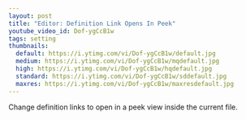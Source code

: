 ```yaml
---
layout: post
title: "Editor: Definition Link Opens In Peek"
youtube_video_id: Dof-ygCcB1w
tags: setting
thumbnails:
  default: https://i.ytimg.com/vi/Dof-ygCcB1w/default.jpg
  medium: https://i.ytimg.com/vi/Dof-ygCcB1w/mqdefault.jpg
  high: https://i.ytimg.com/vi/Dof-ygCcB1w/hqdefault.jpg
  standard: https://i.ytimg.com/vi/Dof-ygCcB1w/sddefault.jpg
  maxres: https://i.ytimg.com/vi/Dof-ygCcB1w/maxresdefault.jpg
---
```


Change definition links to open in a peek view inside the current file.
